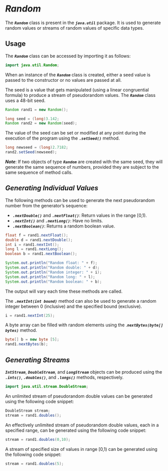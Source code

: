 # ***Random***

The ***`Random`*** class is present in the ***`java.util`*** package. It is used to generate random values or streams of random values of specific data types.

## Usage

The ***`Random`*** class can be accessed by importing it as follows:

```java
import java.util.Random;
```
When an instance of the ***`Random`*** class is created, either a seed value is passed to the constructor or no values are passed at all.

The seed is a value that gets manipulated (using a linear congruential formula) to produce a stream of pseudorandom values. The ***`Random`*** class uses a 48-bit seed.
```java
Random rand1 = new Random();

long seed = (long)3.142;
Random rand2 = new Random(seed);
```

The value of the seed can be set or modified at any point during the execution of the program using the ***`.setSeed()`*** method.
```java
long newseed = (long)2.7182;
rand2.setSeed(newseed);
```

***Note***: If two objects of type ***`Random`*** are created with the same seed, they will generate the same sequence of numbers, provided they are subject to the same sequence of method calls.

## ***Generating Individual Values***
The following methods can be used to generate the next pseudorandom number from the generator’s sequence:

- ***`.nextDouble()`*** and ***`.nextFloat()`***: Return values in the range [0,1).
- ***`.nextInt()`*** and ***`.nextLong()`***: Have no limits.
- ***`.nextBoolean()`***: Returns a random boolean value.
```java
float f = rand1.nextFloat();
double d = rand1.nextDouble();
int i = rand1.nextInt();
long l = rand1.nextLong();
boolean b = rand1.nextBoolean();

System.out.println("Random float: " + f);
System.out.println("Random double: " + d);
System.out.println("Random integer: " + i);
System.out.println("Random long: " + l);
System.out.println("Random boolean: " + b);
```
The output will vary each time these methods are called.

The ***`.nextInt(int bound)`*** method can also be used to generate a random integer between 0 (inclusive) and the specified bound (exclusive).
```java
i = rand1.nextInt(25);
```
A byte array can be filled with random elements using the .***`nextBytes(byte[] bytes)`*** method.
```java
byte[] b = new byte [5];
rand1.nextBytes(b);
```
## ***Generating Streams***
***`IntStream`***, ***`DoubleStream`***, and ***`LongStream`*** objects can be produced using the ***`.ints()`***, ***`.doubles()`***, and ***`.longs()`*** methods, respectively.
```java
import java.util.stream.DoubleStream;
```
An unlimited stream of pseudorandom double values can be generated using the following code snippet:
```java
DoubleStream stream;
stream = rand1.doubles();
```
An effectively unlimited stream of pseudorandom double values, each in a specified range, can be generated using the following code snippet:
```java
stream = rand1.doubles(0,10);
```
A stream of specified size of values in range [0,1) can be generated using the following code snippet:
```java
stream = rand1.doubles(5);
```


